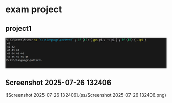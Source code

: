 # exam project

## project1
![project1](project1.png)

## Screenshot 2025-07-26 132406
![Screenshot 2025-07-26 132406].(ss/Screenshot 2025-07-26 132406.png)
